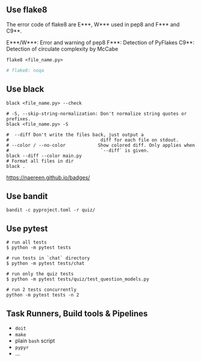 ## Use flake8
The error code of flake8 are E***, W*** used in pep8 and F*** and C9**.

E***/W***: Error and warning of pep8
F***: Detection of PyFlakes
C9**: Detection of circulate complexity by McCabe


```shell
flake8 <file_name.py>
```

```python
# flake8: noqa
```

## Use black
```shell
black <file_name.py> --check

# -S, --skip-string-normalization: Don't normalize string quotes or prefixes.
black <file_name.py> -S

#  --diff Don't write the files back, just output a
#                                  diff for each file on stdout.
# --color / --no-color            Show colored diff. Only applies when
#                                  `--diff` is given.
black --diff --color main.py
# Format all files in dir
black .
```
https://naereen.github.io/badges/


## Use bandit

```shell
bandit -c pyproject.toml -r quiz/
```

## Use pytest
```shell
# run all tests
$ python -m pytest tests

# run tests in `chat` directory
$ python -m pytest tests/chat

# run only the quiz tests
$ python -m pytest tests/quiz/test_question_models.py

# run 2 tests concurrently
python -m pytest tests -n 2
```

## Task Runners, Build tools & Pipelines

- `doit`
- `make`
- plain `bash` script
- `pypyr`
- ...
